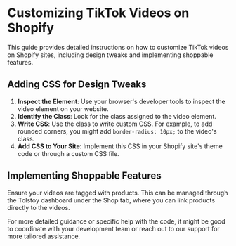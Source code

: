 # Customizing TikTok Videos on Shopify

This guide provides detailed instructions on how to customize TikTok videos on Shopify sites, including design tweaks and implementing shoppable features.

## Adding CSS for Design Tweaks
1. **Inspect the Element**: Use your browser's developer tools to inspect the video element on your website.
2. **Identify the Class**: Look for the class assigned to the video element.
3. **Write CSS**: Use the class to write custom CSS. For example, to add rounded corners, you might add `border-radius: 10px;` to the video's class.
4. **Add CSS to Your Site**: Implement this CSS in your Shopify site's theme code or through a custom CSS file.

## Implementing Shoppable Features
Ensure your videos are tagged with products. This can be managed through the Tolstoy dashboard under the Shop tab, where you can link products directly to the videos.

For more detailed guidance or specific help with the code, it might be good to coordinate with your development team or reach out to our support for more tailored assistance.